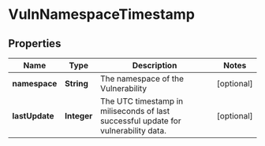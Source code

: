 
# VulnNamespaceTimestamp

## Properties
Name | Type | Description | Notes
------------ | ------------- | ------------- | -------------
**namespace** | **String** | The namespace of the Vulnerability |  [optional]
**lastUpdate** | **Integer** | The UTC timestamp in miliseconds of last successful update for vulnerability data. |  [optional]



